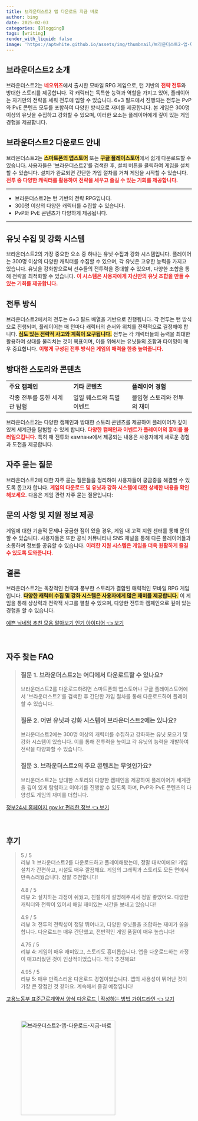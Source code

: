 ```yaml
---
title: 브라운더스트2 앱 다운로드 지금 바로
author: bing
date: 2025-02-03
categories: [Blogging]
tags: [writing]
render_with_liquid: false
image: 'https://aptwhite.github.io/assets/img/thumbnail/브라운더스트2-앱-다운로드-지금-바로.webp'
---
```



<h2 id='브라운더스트2_소개'>브라운더스트2 소개</h2>

<p>브라운더스트2는 <b><span style="color: #ee2323;">네오위즈</span></b>에서 출시한 모바일 RPG 게임으로, 턴 기반의 <b><span style="color: #ee2323;">전략 전투</span></b>와 방대한 스토리를 제공합니다. 각 캐릭터는 독특한 능력과 역할을 가지고 있어, 플레이어는 자기만의 전략을 세워 전투에 임할 수 있습니다. 6×3 필드에서 진행되는 전투는 PvP와 PvE 콘텐츠 모두를 포함하여 다양한 방식으로 재미를 제공합니다. 본 게임은 300명 이상의 유닛을 수집하고 강화할 수 있으며, 이러한 요소는 플레이어에게 깊이 있는 게임 경험을 제공합니다.</p>

<h2 id='다운로드_안내'>브라운더스트2 다운로드 안내</h2>

<p>브라운더스트2는 <b><span style="background-color: #ffe066;">스마트폰의 앱스토어</span></b> 또는 <b><span style="background-color: #ffe066;">구글 플레이스토어</span></b>에서 쉽게 다운로드할 수 있습니다. 사용자들은 '브라운더스트2'를 검색한 후, 설치 버튼을 클릭하여 게임을 설치할 수 있습니다. 설치가 완료되면 간단한 가입 절차를 거쳐 게임을 시작할 수 있습니다. <b><span style="color: #ee2323;">전투 중 다양한 캐릭터를 활용하여 전략을 세우고 즐길 수 있는 기회를 제공합니다.</span></b></p>

<hr />

<ul>
    <li>브라운더스트2는 턴 기반의 전략 RPG입니다.</li>
    <li>300명 이상의 다양한 캐릭터를 수집할 수 있습니다.</li>
    <li>PvP와 PvE 콘텐츠가 다양하게 제공됩니다.</li>
</ul>

<hr />

<h2 id='유닛_시스템'>유닛 수집 및 강화 시스템</h2>

<p>브라운더스트2의 가장 중요한 요소 중 하나는 유닛 수집과 강화 시스템입니다. 플레이어는 300명 이상의 다양한 캐릭터를 수집할 수 있으며, 각 유닛은 고유한 능력을 가지고 있습니다. 유닛을 강화함으로써 선수들의 전투력을 증대할 수 있으며, 다양한 조합을 통해 전략을 최적화할 수 있습니다. <b><span style="color: #ee2323;">이 시스템은 사용자에게 자신만의 유닛 조합을 만들 수 있는 기회를 제공합니다.</span></b></p>

<h2 id='전투_방식'>전투 방식</h2>

<p>브라운더스트2에서의 전투는 6×3 필드 배열을 기반으로 진행됩니다. 각 전투는 턴 방식으로 진행되며, 플레이어는 매 턴마다 캐릭터의 순서와 위치를 전략적으로 결정해야 합니다. <b><span style="background-color: #ffe066;">심도 있는 전략적 사고와 계획이 요구됩니다.</span></b> 전투는 각 캐릭터들의 능력을 최대한 활용하여 상대를 물리치는 것이 목표이며, 이를 위해서는 유닛들의 조합과 타이밍이 매우 중요합니다. <b><span style="color: #ee2323;">이렇게 구성된 전투 방식은 게임의 매력을 한층 높여줍니다.</span></b></p>

<h2 id='스토리_콘텐츠'>방대한 스토리와 콘텐츠</h2>

<table>
    <tr>
        <td><b>주요 캠페인</b></td>
        <td><b>기타 콘텐츠</b></td>
        <td><b>플레이어 경험</b></td>
    </tr>
    <tr>
        <td>각종 전투를 통한 세계관 탐험</td>
        <td>일일 퀘스트와 특별 이벤트</td>
        <td>몰입형 스토리와 전투의 재미</td>
    </tr>
</table>

<p>브라운더스트2는 다양한 캠페인과 방대한 스토리 콘텐츠를 제공하여 플레이어가 깊이 있게 세계관을 탐험할 수 있게 합니다. <b><span style="color: #ee2323;">다양한 캠페인과 이벤트가 플레이어의 흥미를 불러일으킵니다.</span></b> 특히 매 전투와 кампани에서 제공되는 내용은 사용자에게 새로운 경험과 도전을 제공합니다.</p>

<h2 id='자주_묻는_질문'>자주 묻는 질문</h2>

<p>브라운더스트2에 대한 자주 묻는 질문들을 정리하여 사용자들이 궁금증을 해결할 수 있도록 돕고자 합니다. <b><span style="color: #ee2323;">게임의 다운로드 및 유닛과 강화 시스템에 대한 상세한 내용을 확인해보세요.</span></b> 다음은 게임 관련 자주 묻는 질문입니다:</p>

<h2 id='문의사항_제공'>문의 사항 및 지원 정보 제공</h2>

<p>게임에 대한 기술적 문제나 궁금한 점이 있을 경우, 게임 내 고객 지원 센터를 통해 문의할 수 있습니다. 사용자들은 또한 공식 커뮤니티나 SNS 채널을 통해 다른 플레이어들과 소통하며 정보를 공유할 수 있습니다. <b><span style="color: #ee2323;">이러한 지원 시스템은 게임을 더욱 원활하게 즐길 수 있도록 도와줍니다.</span></b></p>

<h2 id='결론'>결론</h2>

<p>브라운더스트2는 독창적인 전략과 풍부한 스토리가 결합된 매력적인 모바일 RPG 게임입니다. <b><span style="background-color: #ffe066;">다양한 캐릭터 수집 및 강화 시스템은 사용자에게 많은 재미를 제공합니다.</span></b> 이 게임을 통해 상상력과 전략적 사고를 펼칠 수 있으며, 다양한 전투와 캠페인으로 깊이 있는 경험을 할 수 있습니다.</p>


<p><a class="click-button" title="예쁜 닉네임 추천 모음 알아보기 인기 아이디어" href="https://aptwhite.github.io/posts/%EC%98%88%EC%81%9C-%EB%8B%89%EB%84%A4%EC%9E%84-%EC%B6%94%EC%B2%9C-%EB%AA%A8%EC%9D%8C-%EC%95%8C%EC%95%84%EB%B3%B4%EA%B8%B0-%EC%9D%B8%EA%B8%B0-%EC%95%84%EC%9D%B4%EB%94%94%EC%96%B4/" rel="dofollow">예쁜 닉네임 추천 모음 알아보기 인기 아이디어 👈 보기</a></p><br>
<h2 id='자주_찾는_FAQ'>자주 찾는 FAQ</h2>
<div itemscope="" itemtype="https://schema.org/FAQPage"> 
<blockquote> 
<div itemscope="" itemprop="mainEntity" itemtype="https://schema.org/Question"> 
<h3 itemprop="name">질문 1. 브라운더스트2는 어디에서 다운로드할 수 있나요?</h3> 
<div itemscope="" itemprop="acceptedAnswer" itemtype="https://schema.org/Answer"> 
<span itemprop="text"> 
<p>브라운더스트2를 다운로드하려면 스마트폰의 앱스토어나 구글 플레이스토어에서 '브라운더스트2'를 검색한 후 간단한 가입 절차를 통해 다운로드하여 플레이할 수 있습니다.</p> 
</span> 
</div> 
</div> 
<div itemscope="" itemprop="mainEntity" itemtype="https://schema.org/Question"> 
<h3 itemprop="name">질문 2. 어떤 유닛과 강화 시스템이 브라운더스트2에는 있나요?</h3> 
<div itemscope="" itemprop="acceptedAnswer" itemtype="https://schema.org/Answer"> 
<span itemprop="text"> 
<p>브라운더스트2에는 300명 이상의 캐릭터를 수집하고 강화하는 유닛 모으기 및 강화 시스템이 있습니다. 이를 통해 전투력을 높이고 각 유닛의 능력을 개발하여 전략을 다양화할 수 있습니다.</p> 
</span> 
</div> 
</div> 
<div itemscope="" itemprop="mainEntity" itemtype="https://schema.org/Question"> 
<h3 itemprop="name">질문 3. 브라운더스트2의 주요 콘텐츠는 무엇인가요?</h3> 
<div itemscope="" itemprop="acceptedAnswer" itemtype="https://schema.org/Answer"> 
<span itemprop="text"> 
<p>브라운더스트2는 방대한 스토리와 다양한 캠페인을 제공하여 플레이어가 세계관을 깊이 있게 탐험하고 이야기를 진행할 수 있도록 하며, PvP와 PvE 콘텐츠의 다양성도 게임의 재미를 더합니다.</p> 
</span> 
</div> 
</div> 
</blockquote> 
</div>
<p><a class="click-button" title="정부24시 홈페이지 gov.kr 편리한 정보" href="https://aptwhite.github.io/posts/%EC%A0%95%EB%B6%8024%EC%8B%9C-%ED%99%88%ED%8E%98%EC%9D%B4%EC%A7%80-gov.kr-%ED%8E%B8%EB%A6%AC%ED%95%9C-%EC%A0%95%EB%B3%B4/" rel="dofollow">정부24시 홈페이지 gov.kr 편리한 정보 👈 보기</a></p><br>
<h2 id='후기'>후기</h2>
<div itemscope itemtype="https://schema.org/Product">
  <blockquote>
  <div itemprop="review" itemscope itemtype="https://schema.org/Review">
      <div itemprop="reviewRating" itemscope itemtype="https://schema.org/Rating"> <span itemprop="ratingValue">5</span> / <span itemprop="bestRating">5</span> </div>
      <span itemprop="reviewBody">리뷰 1: 브라운더스트2를 다운로드하고 플레이해봤는데, 정말 대박이에요! 게임 설치가 간편하고, 시설도 매우 깔끔해요. 게임의 그래픽과 스토리도 모든 면에서 만족스러웠습니다. 정말 추천합니다!</span>
  </div>
  <br>
  <div itemprop="review" itemscope itemtype="https://schema.org/Review">
      <div itemprop="reviewRating" itemscope itemtype="https://schema.org/Rating"> <span itemprop="ratingValue">4.8</span> / <span itemprop="bestRating">5</span> </div>
      <span itemprop="reviewBody">리뷰 2: 설치하는 과정이 쉬웠고, 친절하게 설명해주셔서 정말 좋았어요. 다양한 캐릭터와 전략이 있어서 매일 재미있는 시간을 보내고 있습니다!</span>
  </div>
  <br>
  <div itemprop="review" itemscope itemtype="https://schema.org/Review">
      <div itemprop="reviewRating" itemscope itemtype="https://schema.org/Rating"> <span itemprop="ratingValue">4.9</span> / <span itemprop="bestRating">5</span> </div>
      <span itemprop="reviewBody">리뷰 3: 전투의 전략성이 정말 뛰어나고, 다양한 유닛들을 조합하는 재미가 쏠쏠합니다. 다운로드는 매우 간단했고, 전반적인 게임 품질이 매우 높습니다!</span>
  </div>
  <br>
  <div itemprop="review" itemscope itemtype="https://schema.org/Review">
      <div itemprop="reviewRating" itemscope itemtype="https://schema.org/Rating"> <span itemprop="ratingValue">4.75</span> / <span itemprop="bestRating">5</span> </div>
      <span itemprop="reviewBody">리뷰 4: 게임이 매우 재미있고, 스토리도 흥미롭습니다. 앱을 다운로드하는 과정이 매끄러웠던 것이 인상적이었습니다. 적극 추천해요!</span>
  </div>
  <br>
  <div itemprop="review" itemscope itemtype="https://schema.org/Review">
      <div itemprop="reviewRating" itemscope itemtype="https://schema.org/Rating"> <span itemprop="ratingValue">4.95</span> / <span itemprop="bestRating">5</span> </div>
      <span itemprop="reviewBody">리뷰 5: 매우 만족스러운 다운로드 경험이었습니다. 앱의 사용성이 뛰어난 것이 가장 큰 장점인 것 같아요. 계속해서 즐길 예정입니다!</span>
  </div>
  </blockquote>
</div>
<p><a class="click-button" title="고용노동부 표준근로계약서 양식 다운로드 | 작성하는 방법 가이드라인" href="https://aptwhite.github.io/posts/%EA%B3%A0%EC%9A%A9%EB%85%B8%EB%8F%99%EB%B6%80-%ED%91%9C%EC%A4%80%EA%B7%BC%EB%A1%9C%EA%B3%84%EC%95%BD%EC%84%9C-%EC%96%91%EC%8B%9D-%EB%8B%A4%EC%9A%B4%EB%A1%9C%EB%93%9C-%EC%9E%91%EC%84%B1%ED%95%98%EB%8A%94-%EB%B0%A9%EB%B2%95-%EA%B0%80%EC%9D%B4%EB%93%9C%EB%9D%BC%EC%9D%B8/" rel="dofollow">고용노동부 표준근로계약서 양식 다운로드 | 작성하는 방법 가이드라인 👈 보기</a></p><br>
<figure class="image"><img src="https://aptwhite.github.io/assets/img/thumbnail/브라운더스트2-앱-다운로드-지금-바로.webp" alt="브라운더스트2-앱-다운로드-지금-바로" width="256" height="256"></figure>